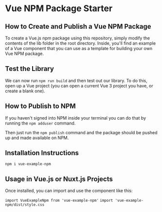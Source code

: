 # Vue NPM Package Starter

## How to Create and Publish a Vue NPM Package
To create a Vue.js npm package using this repository, simply modify the contents of the lib folder in the root directory. Inside, you'll find an example of a Vue component that you can use as a template for building your own Vue NPM package.

## Test the Library
We can now run `npm run build` and then test out our library. To do this, open up a Vue project (you can open a current Vue 3 project you have, or create a blank one).

## How to Publish to NPM

If you haven't signed into NPM inside your terminal you can do that by running the `npm adduser` command.

Then just run the `npm publish` command and the package should be pushed up and made available on NPM.

## Installation Instructions

`npm i vue-example-npm`

## Usage in Vue.js or Nuxt.js Projects
Once installed, you can import and use the component like this:

`import VueExampleNpm from 'vue-example-npm'`
`import 'vue-example-npm/dist/style.css`
